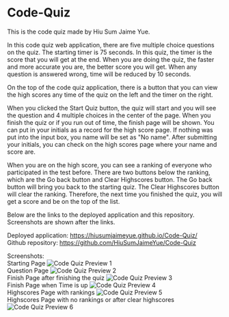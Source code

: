 # Code-Quiz
This is the code quiz made by Hiu Sum Jaime Yue.    

In this code quiz web application, there are five multiple choice questions on the quiz. The starting timer is 75 seconds. In this quiz, the timer is the score that you will get at the end. When you are doing the quiz, the faster and more accurate you are, the better score you will get. When any question is answered wrong, time will be reduced by 10 seconds.     

On the top of the code quiz application, there is a button that you can view the high scores any time of the quiz on the left and the timer on the right.          

When you clicked the Start Quiz button, the quiz will start and you will see the question and 4 multiple choices in the center of the page. When you finish the quiz or if you run out of time, the finish  page will be shown. You can put in your initials as a record for the high score page. If nothing was put into the input box, you name will be set as "No name". After submitting your initials, you can check on the high scores page where your name and score are.       

When you are on the high score, you can see a ranking of everyone who participated in the test before. There are two buttons below the ranking, which are the Go back button and Clear Highscores button. The Go back button will bring you back to the starting quiz. The Clear Highscores button will clear the ranking. Therefore, the next time you finished the quiz, you will get a score and be on the top of the list.          

Below are the links to the deployed application and this repository. Screenshots are shown after the links.

Deployed application: https://hiusumjaimeyue.github.io/Code-Quiz/        
Github repository: https://github.com/HiuSumJaimeYue/Code-Quiz          

Screenshots:     
Starting Page
![Code Quiz Preview 1](https://github.com/HiuSumJaimeYue/Code-Quiz/blob/feature/timer/screenshots/codeQuizPreview1.jpg "Code Quiz Preview 1")            
Question Page
![Code Quiz Preview 2](https://github.com/HiuSumJaimeYue/Code-Quiz/blob/feature/timer/screenshots/codeQuizPreview2.jpg "Code Quiz Preview 2")      
Finish Page after finishing the quiz
![Code Quiz Preview 3](https://github.com/HiuSumJaimeYue/Code-Quiz/blob/feature/timer/screenshots/codeQuizPreview3.jpg "Code Quiz Preview 3")      
Finish Page when Time is up
![Code Quiz Preview 4](https://github.com/HiuSumJaimeYue/Code-Quiz/blob/feature/timer/screenshots/codeQuizPreview4.jpg "Code Quiz Preview 4")      
Highscores Page with rankings
![Code Quiz Preview 5](https://github.com/HiuSumJaimeYue/Code-Quiz/blob/feature/timer/screenshots/codeQuizPreview5.jpg "Code Quiz Preview 5")      
Highscores Page with no rankings or after clear highscores
![Code Quiz Preview 6](https://github.com/HiuSumJaimeYue/Code-Quiz/blob/feature/timer/screenshots/codeQuizPreview6.jpg "Code Quiz Preview 6")      
